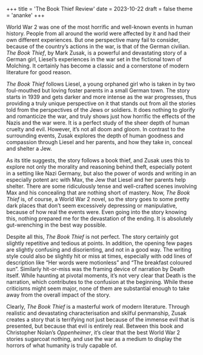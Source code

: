 +++
title = 'The Book Thief Review'
date = 2023-10-22
draft = false
theme = 'ananke'
+++



World War 2 was one of the most horrific and well-known events in human history. People from all around the world were affected by it and had their own different experiences. But one perspective many fail to consider, because of the country’s actions in the war, is that of the German civilian. *The Book Thief*, by Mark Zusak, is a powerful and devastating story of a German girl, Liesel’s experiences in the war set in the fictional town of Molching. It certainly has become a classic and a cornerstone of modern literature for good reason.

*The Book Thief* follows Liesel, a young orphaned girl who is taken in by two foul-mouthed but loving foster parents in a small German town. The story starts in 1939 and gets darker and more intense as the war progresses, thus providing a truly unique perspective on it that stands out from all the stories told from the perspectives of the Jews or soldiers. It does nothing to glorify and romanticize the war, and truly shows just how horrific the effects of the Nazis and the war were. It is a perfect study of the sheer depth of human cruelty and evil. However, it’s not all doom and gloom. In contrast to the surrounding events, Zusak explores the depth of human goodness and compassion through Liesel and her parents, and how they take in, conceal and shelter a Jew.

As its title suggests, the story follows a book thief, and Zusak uses this to explore not only the morality and reasoning behind theft, especially potent in a setting like Nazi Germany, but also the power of words and writing in an especially potent arc with Max, the Jew that Liesel and her parents help shelter. There are some ridiculously tense and well-crafted scenes involving Max and his concealing that are nothing short of mastery. Now, *The Book Thief* is, of course, a World War 2 novel, so the story goes to some pretty dark places that don’t seem excessively depressing or manipulative, because of how real the events were. Even going into the story knowing this, nothing prepared me for the devastation of the ending. It is absolutely gut-wrenching in the best way possible.

Despite all this, *The Book Thief* is not perfect. The story certainly got slightly repetitive and tedious at points. In addition, the opening few pages are slightly confusing and disorienting, and not in a good way. The writing style could also be slightly hit or miss at times, especially with odd lines of description like “Her words were motionless” and “The breakfast coloured sun”. Similarly hit-or-miss was the framing device of narration by Death itself. While haunting at pivotal moments, it’s not very clear that Death is the narration, which contributes to the confusion at the beginning. While these criticisms might seem major, none of them are substantial enough to take away from the overall impact of the story.

Clearly, *The Book Thief* is a masterful work of modern literature. Through realistic and devastating characterisation and skilful penmanship, Zusak creates a story that is terrifying not just because of the immense evil that is presented, but because that evil is entirely real. Between this book and Christopher Nolan’s *Oppenheimer*, it’s clear that the best World War 2 stories sugarcoat nothing, and use the war as a medium to display the horrors of what humanity is truly capable of.